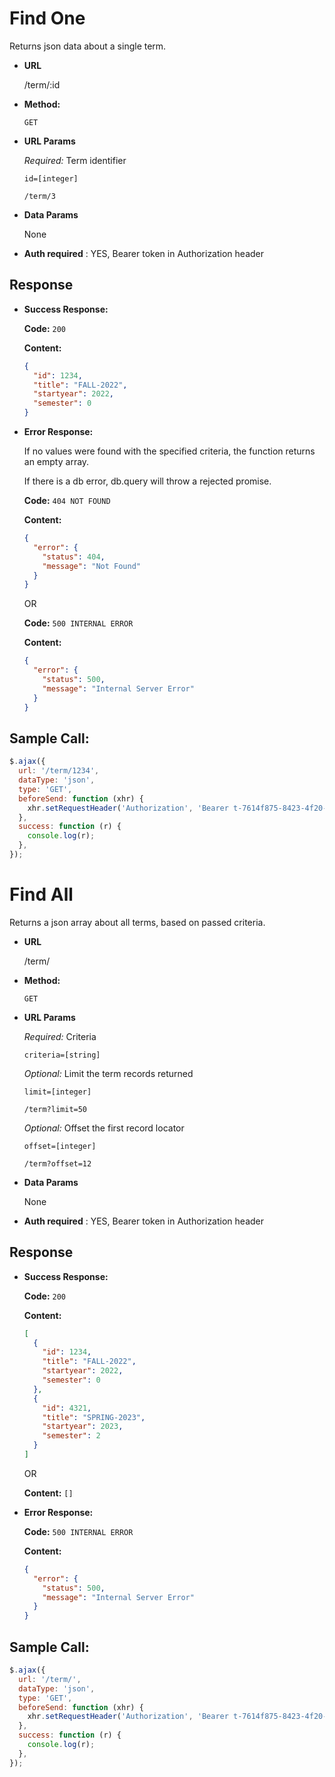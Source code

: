 # Find One

Returns json data about a single term.

- **URL**

  /term/:id

- **Method:**

  `GET`

- **URL Params**

  _Required:_ Term identifier

  `id=[integer]`

  `/term/3`

- **Data Params**

  None

- **Auth required** : YES, Bearer token in Authorization header

## Response

- **Success Response:**

  **Code:** `200`

  **Content:**

  ```json
  {
    "id": 1234,
    "title": "FALL-2022",
    "startyear": 2022,
    "semester": 0
  }
  ```

- **Error Response:**

  If no values were found with the specified criteria, the function returns an empty array.

  If there is a db error, db.query will throw a rejected promise.

  **Code:** `404 NOT FOUND`

  **Content:**

  ```json
  {
    "error": {
      "status": 404,
      "message": "Not Found"
    }
  }
  ```

  OR

  **Code:** `500 INTERNAL ERROR`

  **Content:**

  ```json
  {
    "error": {
      "status": 500,
      "message": "Internal Server Error"
    }
  }
  ```

## Sample Call:

```javascript
$.ajax({
  url: '/term/1234',
  dataType: 'json',
  type: 'GET',
  beforeSend: function (xhr) {
    xhr.setRequestHeader('Authorization', 'Bearer t-7614f875-8423-4f20-a674-d7cf3096290e');
  },
  success: function (r) {
    console.log(r);
  },
});
```

# Find All

Returns a json array about all terms, based on passed criteria.

- **URL**

  /term/

- **Method:**

  `GET`

- **URL Params**

  _Required:_ Criteria

  `criteria=[string]`

  _Optional:_ Limit the term records returned

  `limit=[integer]`

  `/term?limit=50`

  _Optional:_ Offset the first record locator

  `offset=[integer]`

  `/term?offset=12`

- **Data Params**

  None

- **Auth required** : YES, Bearer token in Authorization header

## Response

- **Success Response:**

  **Code:** `200`

  **Content:**

  ```json
  [
    {
      "id": 1234,
      "title": "FALL-2022",
      "startyear": 2022,
      "semester": 0
    },
    {
      "id": 4321,
      "title": "SPRING-2023",
      "startyear": 2023,
      "semester": 2
    }
  ]
  ```

  OR

  **Content:** `[]`

- **Error Response:**

  **Code:** `500 INTERNAL ERROR`

  **Content:**

  ```json
  {
    "error": {
      "status": 500,
      "message": "Internal Server Error"
    }
  }
  ```

## Sample Call:

```javascript
$.ajax({
  url: '/term/',
  dataType: 'json',
  type: 'GET',
  beforeSend: function (xhr) {
    xhr.setRequestHeader('Authorization', 'Bearer t-7614f875-8423-4f20-a674-d7cf3096290e');
  },
  success: function (r) {
    console.log(r);
  },
});
```
